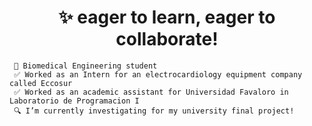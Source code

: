 <h1 align="center"> ✨ eager to learn, eager to collaborate! </h1>

```
 📖 Biomedical Engineering student
 ✅ Worked as an Intern for an electrocardiology equipment company called Eccosur
 ✅ Worked as an academic assistant for Universidad Favaloro in Laboratorio de Programacion I
 🔍 I’m currently investigating for my university final project!
```

